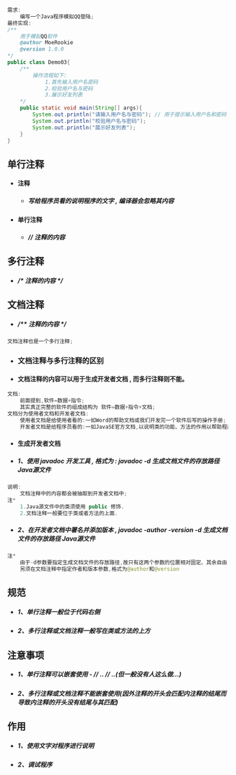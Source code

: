 ```java
需求:
    编写一个Java程序模拟QQ登陆;
最终实现:
/** 
	用于模拟QQ软件
	@author MoeRookie
	@version 1.0.0
*/
public class Demo03{
	/** 
		操作流程如下:
			1.首先输入用户名密码
			2.校验用户名与密码
			3.展示好友列表
	*/
	public static void main(String[] args){
		System.out.println("请输入用户名与密码"); // 用于提示输入用户名和密码
		System.out.println("校验用户名与密码");
		System.out.println("展示好友列表");
	}
}
```

## 单行注释

* #### 注释

  * ##### 写给程序员看的说明程序的文字 , 编译器会忽略其内容
* #### 单行注释

  * ##### // 注释的内容

## 多行注释

* ##### /\* 注释的内容 \*/

## 文档注释

* ##### /\*\* 注释的内容 \*/

```java
文档注释也是一个多行注释;
```

* ### 文档注释与多行注释的区别
* #### 文档注释的内容可以用于生成开发者文档 , 而多行注释则不能。

```java
文档:
    前面提到,软件=数据+指令;
    其实真正完整的软件的组成结构为 软件=数据+指令+文档;
文档分为使用者文档和开发者文档:
    使用者文档是给使用者看的:一如Word的帮助文档或我们开发完一个软件后写的操作手册;
    开发者文档是给程序员看的:一如JavaSE官方文档,以说明类的功能、方法的作用以帮助程序员进行软件开发;
```

* #### 生成开发者文档
* ##### 1、使用 javadoc 开发工具 , 格式为 : javadoc -d 生成文档文件的存放路径 Java源文件

```java
说明:
    文档注释中的内容都会被抽取到开发者文档中;
注*
    1.Java源文件中的类须使用 public 修饰.
    2.文档注释一般要位于类或者方法的上面.
```

* ##### 2、在开发者文档中署名并添加版本 , javadoc -author -version -d 生成文档文件的存放路径 Java源文件

```java
注*
    由于-d参数要指定生成文档文件的存放路径,故只有这两个参数的位置相对固定、其余自由.
    另须在文档注释中指定作者和版本参数,格式为@author和@version
```

## 规范

* ##### 1、单行注释一般位于代码右侧
* ##### 2、多行注释或文档注释一般写在类或方法的上方

## 注意事项

* ##### 1、单行注释可以嵌套使用 - // .. // ..\(但一般没有人这么做...\)
* ##### 2、多行注释或文档注释不能嵌套使用\(因外注释的开头会匹配内注释的结尾而导致内注释的开头没有结尾与其匹配\)

## 作用

* ##### 1、使用文字对程序进行说明
* ##### 2、调试程序

##### 




